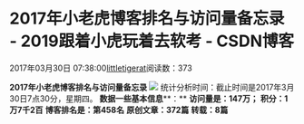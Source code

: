 
# 2017年小老虎博客排名与访问量备忘录 - 2019跟着小虎玩着去软考 - CSDN博客

2017年03月30日 07:38:00[littletigerat](https://me.csdn.net/littletigerat)阅读数：373



**2017年小老虎博客排名与访问量备忘录**
![](https://img-blog.csdn.net/20170330073318287)
统计分析时间：截止时间是2017年3月30日7点30分，星期四。
**数据一些基本信息****：**
**访问量是：147万；**
**积分：1万7千2百**
**博客排名是：第458名**
**原创文章：372篇**
**转载：8篇**

